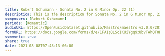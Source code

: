```yaml
---
title: Robert Schumann - Sonata No. 2 in G Minor Op. 22 (1)
description: This is the description for Sonata No. 2 in G Minor Op. 22 by Robert Schumann
composers: [Robert Schumann]
periods: [Romantic]
audioURL: https://OpenMusicDataset.github.io/Maestro/maestro-v3.0.0/2018/MIDI-Unprocessed_Recital4_MID--AUDIO_04_R1_2018_wav--4.midi
formURL: https://docs.google.com/forms/d/e/1FAIpQLScIKUiYgq9zUbvTAhQT0K4TNk5bVgjv0AiaZDCVsfs9LcvDAw/viewform
comments: true
share: true
date: 2021-08-08T07:43:13-06:00
---
```

